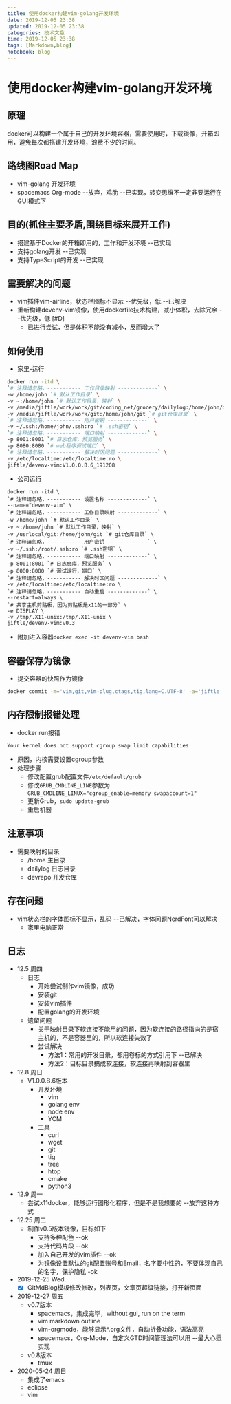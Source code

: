 ```yaml
---
title: 使用docker构建vim-golang开发环境
date: 2019-12-05 23:38
updated: 2019-12-05 23:38
categories: 技术文章
time: 2019-12-05 23:38
tags: [Markdown,blog]
notebook: blog
---
```


# 使用docker构建vim-golang开发环境

## 原理

docker可以构建一个属于自己的开发环境容器，需要使用时，下载镜像，开箱即用，避免每次都搭建开发环境，浪费不少的时间。

## 路线图Road Map

- vim-golang 开发环境
- spacemacs Org-mode  --放弃，鸡肋  --已实现，转变思维不一定非要运行在GUI模式下

## 目的(抓住主要矛盾,围绕目标来展开工作)

- 搭建基于Docker的开箱即用的，工作和开发环境  --已实现
- 支持golang开发  --已实现
- 支持TypeScript的开发  --已实现

## 需要解决的问题

- vim插件vim-airline，状态栏图标不显示  --优先级，低   --已解决
- 重新构建devenv-vim镜像，使用dockerfile技术构建，减小体积，去除冗余  --优先级，低 [#D]
    - 已进行尝试，但是体积不能没有减小，反而增大了

## 如何使用

- 家里-运行
```bash
docker run -itd \
`# 注释请忽略，----------- 工作目录映射 -------------` \
-w /home/john `# 默认工作目录` \
-v ~:/home/john `# 默认工作目录，映射` \
-v /media/jiftle/work/work/git/coding_net/grocery/dailylog:/home/john/dailylog `# 日志仓库目录` \
-v /media/jiftle/work/work/git:/home/john/git `# git仓库目录` \
`# 注释请忽略，----------- 用户密钥 -------------` \
-v ~/.ssh:/home/john/.ssh:ro `# .ssh密钥` \
`# 注释请忽略，----------- 端口映射 -------------` \
-p 8001:8001 `# 日志仓库，预览服务` \
-p 8080:8080 `# web程序调试端口` \
`# 注释请忽略，----------- 解决时区问题 -------------` \
-v /etc/localtime:/etc/localtime:ro \
jiftle/devenv-vim:V1.0.0.B.6_191208
```
- 公司运行
```
docker run -itd \
`# 注释请忽略，----------- 设置名称 -------------` \
--name="devenv-vim" \
`# 注释请忽略，----------- 工作目录映射 -------------` \
-w /home/john `# 默认工作目录` \
-v ~:/home/john `# 默认工作目录，映射` \
-v /usrlocal/git:/home/john/git `# git仓库目录` \
`# 注释请忽略，----------- 用户密钥 -------------` \
-v ~/.ssh:/root/.ssh:ro `# .ssh密钥` \
`# 注释请忽略，----------- 端口映射 -------------` \
-p 8001:8001 `# 日志仓库，预览服务` \
-p 8080:8080 `# 调试运行，端口` \
`# 注释请忽略，----------- 解决时区问题 -------------` \
-v /etc/localtime:/etc/localtime:ro \
`# 注释请忽略，----------- 自动重启 -------------` \
--restart=always \
`# 共享主机剪贴板，因为剪贴板是x11的一部分` \
-e DISPLAY \
-v /tmp/.X11-unix:/tmp/.X11-unix \
jiftle/devenv-vim:v0.3
```
- 附加进入容器`docker exec -it devenv-vim bash`

## 容器保存为镜像

- 提交容器的快照作为镜像
```bash
docker commit -m='vim,git,vim-plug,ctags,tig,lang=C.UTF-8' -a='jiftle' 5d jiftle/devenv-vim:V1.0.0.B.1_191206
```

## 内存限制报错处理

- docker run报错
```
Your kernel does not support cgroup swap limit capabilities
```
- 原因，内核需要设置cgroup参数
- 处理步骤
    - 修改配置grub配置文件`/etc/default/grub`
    - 修改`GRUB_CMDLINE_LINE`参数为`GRUB_CMDLINE_LINUX="cgroup_enable=memory swapaccount=1"`
    - 更新Grub，`sudo update-grub`
    - 重启机器

## 注意事项

- 需要映射的目录
  - /home 主目录
  - dailylog 日志目录
  - devrepo 开发仓库

## 存在问题

- vim状态栏的字体图标不显示，乱码  --已解决，字体问题NerdFont可以解决
    - 家里电脑正常

## 日志

- 12.5 周四
  - 日志
    - 开始尝试制作vim镜像，成功
    - 安装git
    - 安装vim插件
    - 配置golang的开发环境
  - 遗留问题
    - 关于映射目录下软连接不能用的问题，因为软连接的路径指向的是宿主机的，不是容器里的，所以软连接失效了
    - 尝试解决
      - 方法1：常用的开发目录，都用卷标的方式引用下  --已解决
      - 方法2：目标目录搞成软连接，软连接再映射到容器里
- 12.8 周日
  - V1.0.0.B.6版本
    - 开发环境
      - vim
      - golang env
      - node env
      - YCM
    - 工具
      - curl
      - wget
      - git
      - tig
      - tree
      - htop
      - cmake
      - python3
- 12.9 周一
  - 尝试x11docker，能够运行图形化程序，但是不是我想要的   --放弃这种方式
- 12.25 周二
    - 制作v0.5版本镜像，目标如下
        - 支持多种配色       --ok
        - 支持代码片段       --ok
        - 加入自己开发的vim插件  --ok
        - 为镜像设置默认的git配置账号和Email，名字要中性的，不要体现自己的名字，保护隐私  -ok
- 2019-12-25 Wed.
    - [x] GitMdBlog模板修改修改，列表页，文章页超级链接，打开新页面
- 2019-12-27 周五
    - v0.7版本
        - spacemacs，集成完毕，without gui, run on the term
        - vim markdown outline
        - vim-orgmode，能够显示*.org文件，自动折叠功能，语法高亮
        - spacemacs，Org-Mode，自定义GTD时间管理法可以用  --最大心愿实现
    - v0.8版本
        - tmux
- 2020-05-24 周日
    - 集成了emacs
    - eclipse
    - vim

